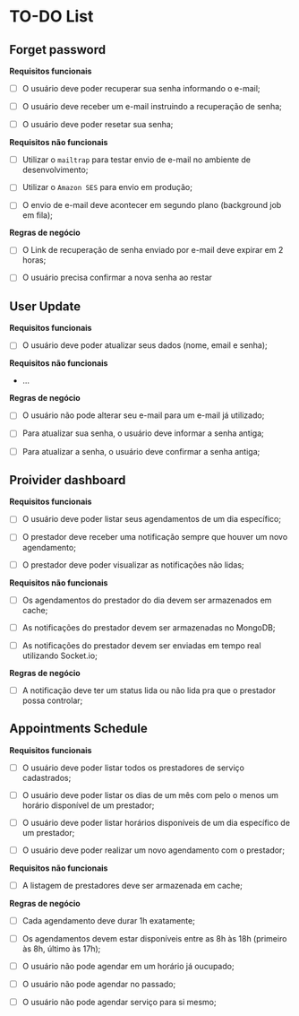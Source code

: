 # TO-DO List

## Forget password

**Requisitos funcionais**

- [ ] O usuário deve poder recuperar sua senha informando o e-mail;

- [ ] O usuário deve receber um e-mail instruindo a recuperação de senha;

- [ ] O usuário deve poder resetar sua senha;

**Requisitos não funcionais**

- [ ] Utilizar o `mailtrap` para testar envio de e-mail no ambiente de desenvolvimento;

- [ ] Utilizar o `Amazon SES` para envio em produção;

- [ ] O envio de e-mail deve acontecer em segundo plano (background job em fila);

**Regras de negócio**

- [ ] O Link de recuperação de senha enviado por e-mail deve expirar em 2 horas;

- [ ] O usuário precisa confirmar a nova senha ao restar

## User Update

**Requisitos funcionais**

- [ ] O usuário deve poder atualizar seus dados (nome, email e senha);

**Requisitos não funcionais**

- ...

**Regras de negócio**

- [ ] O usuário não pode alterar seu e-mail para um e-mail já utilizado;

- [ ] Para atualizar sua senha, o usuário deve informar a senha antiga;

- [ ] Para atualizar a senha, o usuário deve confirmar a senha antiga;

## Proivider dashboard

**Requisitos funcionais**

- [ ] O usuário deve poder listar seus agendamentos de um dia específico;

- [ ] O prestador deve receber uma notificação sempre que houver um novo agendamento;

- [ ] O prestador deve poder visualizar as notificações não lidas;

**Requisitos não funcionais**

- [ ] Os agendamentos do prestador do dia devem ser armazenados em cache;

- [ ] As notificações do prestador devem ser armazenadas no MongoDB;

- [ ] As notificações do prestador devem ser enviadas em tempo real utilizando Socket.io;

**Regras de negócio**

- [ ] A notificação deve ter um status lida ou não lida pra que o prestador possa controlar;

## Appointments Schedule

**Requisitos funcionais**

- [ ] O usuário deve poder listar todos os prestadores de serviço cadastrados;

- [ ] O usuário deve poder listar os dias de um mês com pelo o menos um horário disponível de um prestador;

- [ ] O usuário deve poder listar horários disponíveis de um dia específico de um prestador;

- [ ] O usuário deve poder realizar um novo agendamento com o prestador;

**Requisitos não funcionais**

- [ ] A listagem de prestadores deve ser armazenada em cache;

**Regras de negócio**

- [ ] Cada agendamento deve durar 1h exatamente;

- [ ] Os agendamentos devem estar disponíveis entre as 8h às 18h (primeiro às 8h, último às 17h);

- [ ] O usuário não pode agendar em um horário já oucupado;

- [ ] O usuário não pode agendar no passado;

- [ ] O usuário não pode agendar serviço para si mesmo;
